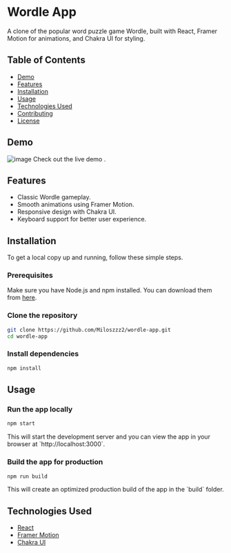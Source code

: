 # Wordle App

A clone of the popular word puzzle game Wordle, built with React, Framer Motion for animations, and Chakra UI for styling.

## Table of Contents
- [Demo](#demo)
- [Features](#features)
- [Installation](#installation)
- [Usage](#usage)
- [Technologies Used](#technologies-used)
- [Contributing](#contributing)
- [License](#license)

## Demo
![image](https://github.com/Miloszzz2/wordle/assets/97192271/12a46ac8-dd22-45fb-a5d4-d660d58edd87)
Check out the live demo .

## Features
- Classic Wordle gameplay.
- Smooth animations using Framer Motion.
- Responsive design with Chakra UI.
- Keyboard support for better user experience.

## Installation
To get a local copy up and running, follow these simple steps.

### Prerequisites
Make sure you have Node.js and npm installed. You can download them from [here](https://nodejs.org/).

### Clone the repository
```bash
git clone https://github.com/Miloszzz2/wordle-app.git
cd wordle-app
```

### Install dependencies
```bash
npm install
```

## Usage
### Run the app locally
```bash
npm start
```
This will start the development server and you can view the app in your browser at \`http://localhost:3000\`.

### Build the app for production
```bash
npm run build
```
This will create an optimized production build of the app in the \`build\` folder.

## Technologies Used
- [React](https://reactjs.org/)
- [Framer Motion](https://www.framer.com/motion/)
- [Chakra UI](https://chakra-ui.com/)



